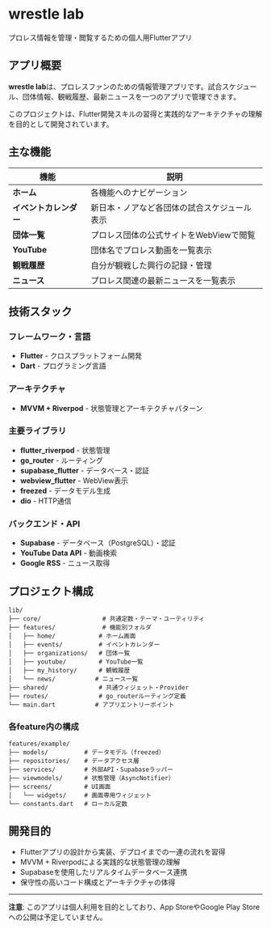 # wrestle lab

プロレス情報を管理・閲覧するための個人用Flutterアプリ

## アプリ概要

**wrestle lab**は、プロレスファンのための情報管理アプリです。試合スケジュール、団体情報、観戦履歴、最新ニュースを一つのアプリで管理できます。

このプロジェクトは、Flutter開発スキルの習得と実践的なアーキテクチャの理解を目的として開発されています。

## 主な機能

| 機能 | 説明                   |
|------|----------------------|
| **ホーム** | 各機能へのナビゲーション         |
| **イベントカレンダー** | 新日本・ノアなど各団体の試合スケジュール表示 |
| **団体一覧** | プロレス団体の公式サイトをWebViewで閲覧 |
| **YouTube** | 団体名でプロレス動画を一覧表示      |
| **観戦履歴** | 自分が観戦した興行の記録・管理      |
| **ニュース** | プロレス関連の最新ニュースを一覧表示   |

## 技術スタック

### フレームワーク・言語
- **Flutter** - クロスプラットフォーム開発
- **Dart** - プログラミング言語

### アーキテクチャ
- **MVVM + Riverpod** - 状態管理とアーキテクチャパターン

### 主要ライブラリ
- **flutter_riverpod** - 状態管理
- **go_router** - ルーティング
- **supabase_flutter** - データベース・認証
- **webview_flutter** - WebView表示
- **freezed** - データモデル生成
- **dio** - HTTP通信

### バックエンド・API
- **Supabase** - データベース（PostgreSQL）・認証
- **YouTube Data API** - 動画検索
- **Google RSS** - ニュース取得

## プロジェクト構成

```
lib/
├── core/                 # 共通定数・テーマ・ユーティリティ
├── features/             # 機能別フォルダ
│   ├── home/            # ホーム画面
│   ├── events/          # イベントカレンダー
│   ├── organizations/   # 団体一覧
│   ├── youtube/         # YouTube一覧
│   ├── my_history/      # 観戦履歴
│   └── news/           # ニュース一覧
├── shared/              # 共通ウィジェット・Provider
├── routes/              # go_routerルーティング定義
└── main.dart           # アプリエントリーポイント
```

### 各feature内の構成
```
features/example/
├── models/          # データモデル（freezed）
├── repositories/    # データアクセス層
├── services/        # 外部API・Supabaseラッパー
├── viewmodels/      # 状態管理（AsyncNotifier）
├── screens/         # UI画面
│   └── widgets/     # 画面専用ウィジェット
└── constants.dart   # ローカル定数
```

## 開発目的

- Flutterアプリの設計から実装、デプロイまでの一連の流れを習得
- MVVM + Riverpodによる実践的な状態管理の理解
- Supabaseを使用したリアルタイムデータベース連携
- 保守性の高いコード構成とアーキテクチャの体得

---

**注意**: このアプリは個人利用を目的としており、App StoreやGoogle Play Storeへの公開は予定していません。